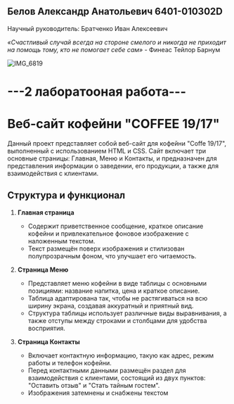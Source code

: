 ## Белов Александр Анатольевич 6401-010302D

Научный руководитель: Братченко Иван Алексеевич

_«Счастливый случай всегда на стороне смелого и никогда не приходит на помощь тому, кто не помогает себе сам»_ - Финеас Тейлор Барнум


![IMG_6819](https://github.com/user-attachments/assets/fa2d4393-494e-499c-88d8-cdc1641ceae2)



# ---2 лаборатооная работа---
# Веб-сайт кофейни "COFFEE 19/17"

Данный проект представляет собой веб-сайт для кофейни "Coffe 19/17", выполненный с использованием HTML и CSS. Сайт включает три основные страницы: Главная, Меню и Контакты, и предназначен для представления информации о заведении, его продукции, а также для взаимодействия с клиентами.

## Структура и функционал

1. **Главная страница**
   - Содержит приветственное сообщение, краткое описание кофейни и привлекательное фоновое изображение с наложенным текстом.
   - Текст размещён поверх изображения и стилизован полупрозрачным фоном, что улучшает его читаемость.

2. **Страница Меню**
   - Представляет меню кофейни в виде таблицы с основными позициями: название напитка, цена и краткое описание.
   - Таблица адаптирована так, чтобы не растягиваться на всю ширину экрана, создавая аккуратный и приятный вид.
   - Структура таблицы использует различные виды выравнивания, а также отступы между строками и столбцами для удобства восприятия.

3. **Страница Контакты**
   - Включает контактную информацию, такую как адрес, режим работы и телефон кофейни.
   - Перед контактными данными размещён раздел для взаимодействия с клиентами, состоящий из двух пунктов: "Оставить отзыв" и "Стать тайным гостем".
   - Изображения затемнены и снабжены текстом


